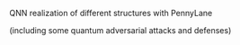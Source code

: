 QNN realization of different structures with PennyLane 

(including some quantum adversarial attacks and defenses)
